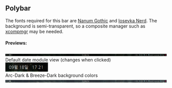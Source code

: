 ## Polybar
The fonts required for this bar are [Nanum Gothic](https://fonts.google.com/specimen/Nanum+Gothic) and [Iosevka Nerd](https://www.nerdfonts.com/font-downloads). The background is semi-transparent, so a composite manager such as [xcompmgr](https://github.com/freedesktop/xcompmgr) may be needed.
#### Previews:
![Glass Polybar Preview](previews/glassbar1.PNG?raw=true)
Default date module view (changes when clicked)  
![Glass Polybar Preview 2](previews/glassbar2.PNG?raw=true)  
Arc-Dark & Breeze-Dark background colors  
![Glass Polybar Alt Color Preview](previews/glassbar3.PNG?raw=true)  
